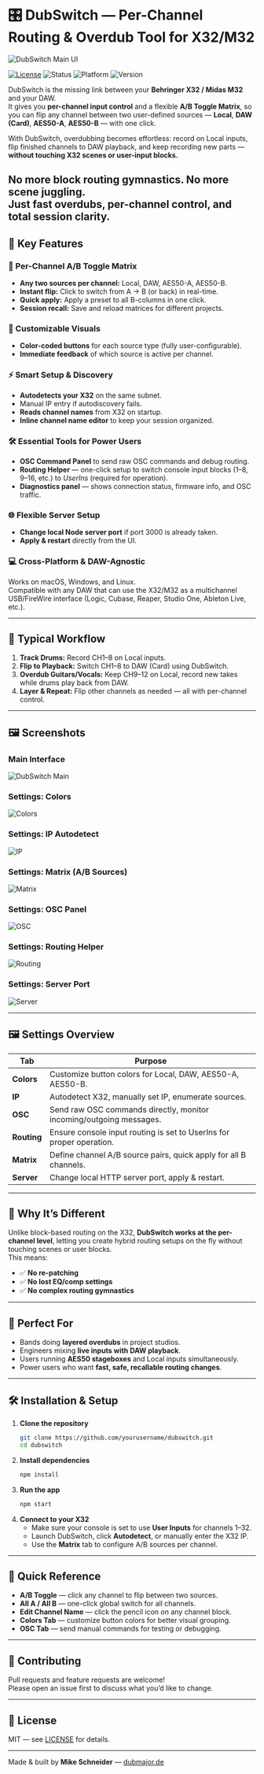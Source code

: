 # 🎛 DubSwitch — Per-Channel Routing & Overdub Tool for X32/M32

![DubSwitch Main UI](docs/images/dubswitch_main.png)

[![License](https://img.shields.io/badge/license-MIT-green.svg)](LICENSE)
![Status](https://img.shields.io/badge/status-active-brightgreen)
![Platform](https://img.shields.io/badge/platform-macOS%20|%20Windows%20|%20Linux-blue)
![Version](https://img.shields.io/badge/version-0.1.4--dev-orange)

DubSwitch is the missing link between your **Behringer X32 / Midas M32** and your DAW.  
It gives you **per-channel input control** and a flexible **A/B Toggle Matrix**, so you can flip any channel between two user-defined sources — **Local**, **DAW (Card)**, **AES50-A**, **AES50-B** — with one click.

With DubSwitch, overdubbing becomes effortless: record on Local inputs, flip finished channels to DAW playback, and keep recording new parts — **without touching X32 scenes or user-input blocks.**

No more block routing gymnastics. No more scene juggling.  
Just fast overdubs, per-channel control, and total session clarity.
---

## 🚀 Key Features

### 🔄 Per-Channel A/B Toggle Matrix
- **Any two sources per channel:** Local, DAW, AES50-A, AES50-B.
- **Instant flip:** Click to switch from A → B (or back) in real-time.
- **Quick apply:** Apply a preset to all B-columns in one click.
- **Session recall:** Save and reload matrices for different projects.

### 🎨 Customizable Visuals
- **Color-coded buttons** for each source type (fully user-configurable).
- **Immediate feedback** of which source is active per channel.

### ⚡ Smart Setup & Discovery
- **Autodetects your X32** on the same subnet.
- Manual IP entry if autodiscovery fails.
- **Reads channel names** from X32 on startup.
- **Inline channel name editor** to keep your session organized.

### 🛠 Essential Tools for Power Users
- **OSC Command Panel** to send raw OSC commands and debug routing.
- **Routing Helper** — one-click setup to switch console input blocks (1–8, 9–16, etc.) to *UserIns* (required for operation).
- **Diagnostics panel** — shows connection status, firmware info, and OSC traffic.

### 🌐 Flexible Server Setup
- **Change local Node server port** if port 3000 is already taken.
- **Apply & restart** directly from the UI.

### 💻 Cross-Platform & DAW-Agnostic
Works on macOS, Windows, and Linux.  
Compatible with any DAW that can use the X32/M32 as a multichannel USB/FireWire interface (Logic, Cubase, Reaper, Studio One, Ableton Live, etc.).

---

## 🎯 Typical Workflow

1. **Track Drums:** Record CH1–8 on Local inputs.
2. **Flip to Playback:** Switch CH1–8 to DAW (Card) using DubSwitch.
3. **Overdub Guitars/Vocals:** Keep CH9–12 on Local, record new takes while drums play back from DAW.
4. **Layer & Repeat:** Flip other channels as needed — all with per-channel control.

---

## 🖼 Screenshots

### Main Interface
![DubSwitch Main](docs/images/dubswitch_main.png)

### Settings: Colors
![Colors](docs/images/dubswitch_settings_color.png)

### Settings: IP Autodetect
![IP](docs/images/dubswitch_settings_ip.png)

### Settings: Matrix (A/B Sources)
![Matrix](docs/images/dubswitch_settings_matrix.png)

### Settings: OSC Panel
![OSC](docs/images/dubswitch_settings_osc.png)

### Settings: Routing Helper
![Routing](docs/images/dubswitch_settings_routing.png)

### Settings: Server Port
![Server](docs/images/dubswitch_settings_server.png)

---

## 🖼 Settings Overview

| Tab     | Purpose |
|--------|---------|
| **Colors** | Customize button colors for Local, DAW, AES50-A, AES50-B. |
| **IP** | Autodetect X32, manually set IP, enumerate sources. |
| **OSC** | Send raw OSC commands directly, monitor incoming/outgoing messages. |
| **Routing** | Ensure console input routing is set to UserIns for proper operation. |
| **Matrix** | Define channel A/B source pairs, quick apply for all B channels. |
| **Server** | Change local HTTP server port, apply & restart. |

---

## 🧠 Why It’s Different

Unlike block-based routing on the X32, **DubSwitch works at the per-channel level**, letting you create hybrid routing setups on the fly without touching scenes or user blocks.  
This means:
- ✅ **No re-patching**
- ✅ **No lost EQ/comp settings**
- ✅ **No complex routing gymnastics**

---

## 🎤 Perfect For

- Bands doing **layered overdubs** in project studios.
- Engineers mixing **live inputs with DAW playback**.
- Users running **AES50 stageboxes** and Local inputs simultaneously.
- Power users who want **fast, safe, recallable routing changes**.

---

## 🛠 Installation & Setup

1. **Clone the repository**
    ```sh
    git clone https://github.com/yourusername/dubswitch.git
    cd dubswitch
    ```
2. **Install dependencies**
    ```sh
    npm install
    ```
3. **Run the app**
    ```sh
    npm start
    ```
4. **Connect to your X32**
   - Make sure your console is set to use **User Inputs** for channels 1–32.
   - Launch DubSwitch, click **Autodetect**, or manually enter the X32 IP.
   - Use the **Matrix** tab to configure A/B sources per channel.

---

## 📘 Quick Reference

- **A/B Toggle** — click any channel to flip between two sources.
- **All A / All B** — one-click global switch for all channels.
- **Edit Channel Name** — click the pencil icon on any channel block.
- **Colors Tab** — customize button colors for better visual grouping.
- **OSC Tab** — send manual commands for testing or debugging.

---

## 🤝 Contributing

Pull requests and feature requests are welcome!  
Please open an issue first to discuss what you’d like to change.

---

## 📜 License

MIT — see [LICENSE](LICENSE) for details.

---

Made & built by **Mike Schneider** — [dubmajor.de](https://dubmajor.de)
